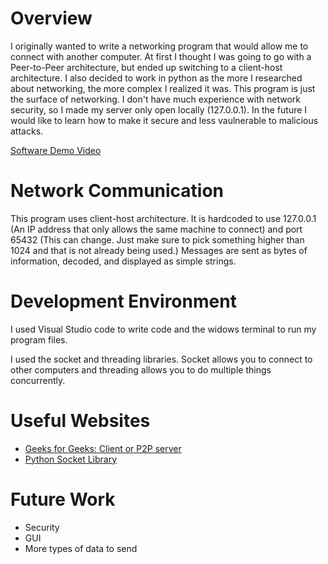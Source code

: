# Overview

I originally wanted to write a networking program that would allow me to connect with another computer. At first I thought I was going to go with a Peer-to-Peer architecture, but ended up switching to a client-host architecture. I also decided to work in python as the more I researched about networking, the more complex I realized it was. This program is just the surface of networking. I don't have much experience with network security, so I made my server only open locally (127.0.0.1). In the future I would like to learn how to make it secure and less vaulnerable to malicious attacks.

[Software Demo Video](https://youtu.be/2a7zYqaNL9A)

# Network Communication

This program uses client-host architecture. It is hardcoded to use 127.0.0.1 (An IP address that only allows the same machine to connect) and port 65432 (This can change. Just make sure to pick something higher than 1024 and that is not already being used.) Messages are sent as bytes of information, decoded, and displayed as simple strings.

# Development Environment

I used Visual Studio code to write code and the widows terminal to run my program files.

I used the socket and threading libraries. Socket allows you to connect to other computers and threading allows you to do multiple things concurrently. 

# Useful Websites

* [Geeks for Geeks: Client or P2P server]([http://url.link.goes.here](https://www.geeksforgeeks.org/computer-networks/difference-between-client-server-and-peer-to-peer-network/#))
* [Python Socket Library]([http://url.link.goes.here](https://docs.python.org/3.6/library/socket.html))

# Future Work

* Security
* GUI
* More types of data to send
